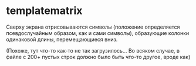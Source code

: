 # templatematrix
Cверху экрана отрисовываются символы (положение определяется псевдослучайным образом, как и сами символы), образующие колонки одинаковой длины, перемещающиеся вниз.
<p>(Похоже, тут что-то как-то не так загрузилось... Во всяком случае, в файле с 200+ пустых строк должно было быть что-то другое, вроде как)</p>
